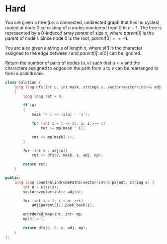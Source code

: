 # Hard

You are given a tree (i.e. a connected, undirected graph that has no cycles) rooted at node $0$ consisting of $n$ nodes numbered from $0$ to $n - 1$. The tree is represented by a 0-indexed array $parent$ of size $n$, where $parent[i]$ is the parent of node $i$. Since node $0$ is the root, $parent[0] == -1$.

You are also given a string $s$ of length $n$, where $s[i]$ is the character assigned to the edge between $i$ and $parent[i]$. $s[0]$ can be ignored.

Return the number of pairs of nodes $(u, v)$ such that $u < v$ and the characters assigned to edges on the path from $u$ to $v$ can be rearranged to form a palindrome.

```cpp
class Solution {
    long long dfs(int u, int mask, string& s, vector<vector<int>>& adj, unordered_map<int, int>& mp)
    {
        long long ret = 0;

        if (u)
        {
            mask ^= 1 << (s[u] - 'a');

            for (int i = 1 << 25; i; i >>= 1)
                ret += mp[mask ^ i];

            ret += mp[mask] ++;
        }

        for (int v : adj[u])
            ret += dfs(v, mask, s, adj, mp);

        return ret;
    }

public:
    long long countPalindromePaths(vector<int>& parent, string s) {
        int n = size(s);
        vector<vector<int>> adj(n);

        for (int i = 1; i < n; ++i)
            adj[parent[i]].push_back(i);

        unordered_map<int, int> mp;
        mp[0] = 1;

        return dfs(0, 0, s, adj, mp);
    }
};
```
